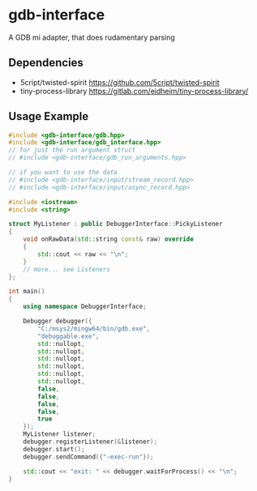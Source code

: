 # gdb-interface
A GDB mi adapter, that does rudamentary parsing

## Dependencies
- 5cript/twisted-spirit https://github.com/5cript/twisted-spirit
- tiny-process-library https://gitlab.com/eidheim/tiny-process-library/

## Usage Example
```C++
#include <gdb-interface/gdb.hpp>
#include <gdb-interface/gdb_interface.hpp>
// for just the run argument struct
// #include <gdb-interface/gdb_run_arguments.hpp>

// if you want to use the data
// #include <gdb-interface/input/stream_record.hpp>
// #include <gdb-interface/input/async_record.hpp>

#include <iostream>
#include <string>

struct MyListener : public DebuggerInterface::PickyListener
{
    void onRawData(std::string const& raw) override
    {
        std::cout << raw << "\n";
    }
	// more... see Listeners
};

int main()
{
    using namespace DebuggerInterface;

    Debugger debugger({
        "C:/msys2/mingw64/bin/gdb.exe",
        "debuggable.exe",
        std::nullopt,
        std::nullopt,
        std::nullopt,
        std::nullopt,
        std::nullopt,
        std::nullopt,
        false,
        false,
        false,
        false,
        true
    });
    MyListener listener;
    debugger.registerListener(&listener);
    debugger.start();
    debugger.sendCommand({"-exec-run"});

    std::cout << "exit: " << debugger.waitForProcess() << "\n";
}
    
```